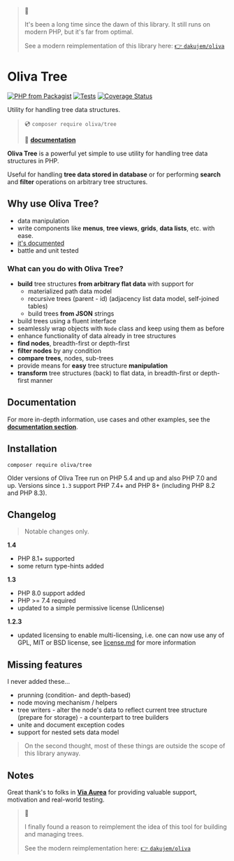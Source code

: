 >
> 📢
>
> It's been a long time since the dawn of this library.
> It still runs on modern PHP, but it's far from optimal.
>
> See a modern reimplementation of this library here: [👉 `dakujem/oliva`](https://github.com/dakujem/oliva)
>


# Oliva Tree

[![PHP from Packagist](https://img.shields.io/packagist/php-v/oliva/tree)](https://packagist.org/packages/oliva/tree)
[![Tests](https://github.com/dakujem/oliva-tree/actions/workflows/php-test.yml/badge.svg)](https://github.com/dakujem/oliva-tree/actions/workflows/php-test.yml)
[![Coverage Status](https://coveralls.io/repos/github/dakujem/oliva-tree/badge.svg?branch=trunk)](https://coveralls.io/github/dakujem/oliva-tree?branch=trunk)

Utility for handling tree data structures.

>
> 💿 `composer require oliva/tree`
>
> 📖 **[documentation](doc/docs.md)**
>

**Oliva Tree** is a powerful yet simple to use utility for handling tree data structures in PHP.

Useful for handling **tree data stored in database** or for performing **search** and **filter** operations on arbitrary tree structures.


## Why use Oliva Tree?

- data manipulation
- write components like **menus**, **tree views**, **grids**, **data lists**, etc. with ease.
- [it's documented](doc/docs.md)
- battle and unit tested


### What can you do with Oliva Tree?

* **build** tree structures **from arbitrary flat data** with support for
    *  materialized path data model
    *  recursive trees (parent - id) (adjacency list data model, self-joined tables)
	*  build trees **from JSON** strings
* build trees using a fluent interface
* seamlessly wrap objects with `Node` class and keep using them as before
* enhance functionality of data already in tree structures
* **find nodes**, breadth-first or depth-first
* **filter nodes** by any condition
* **compare trees**, nodes, sub-trees
* provide means for **easy** tree structure **manipulation**
* **transform** tree structures (back) to flat data, in breadth-first or depth-first manner


## Documentation

For more in-depth information, use cases and other examples, see the **[documentation section](doc/docs.md)**.


## Installation

`composer require oliva/tree`

Older versions of Oliva Tree run on PHP 5.4 and up and also PHP 7.0 and up.
Versions since `1.3` support PHP 7.4+ and PHP 8+ (including PHP 8.2 and PHP 8.3).


## Changelog

> Notable changes only.

**1.4**
- PHP 8.1+ supported
- some return type-hints added

**1.3**
- PHP 8.0 support added
- PHP >= 7.4 required
- updated to a simple permissive license (Unlicense)

**1.2.3**
- updated licensing to enable multi-licensing, i.e. one can now use any of GPL, MIT or BSD license, see [license.md](license.md) for more information


## Missing features

I never added these...

* prunning (condition- and depth-based)
* node moving mechanism / helpers
* tree writers - alter the node's data to reflect current tree structure (prepare for storage) - a counterpart to tree builders
* unite and document exception codes
* support for nested sets data model

> On the second thought, most of these things are outside the scope of this library anyway. 


## Notes

Great thank's to folks in [**Via Aurea**](https://github.com/viaaurea) for providing valuable support, motivation and real-world testing.

> 
> 🎉
>
> I finally found a reason to reimplement the idea of this tool for building and managing trees.
> 
> See the modern reimplementation here: [👉 `dakujem/oliva`](https://github.com/dakujem/oliva)
> 


